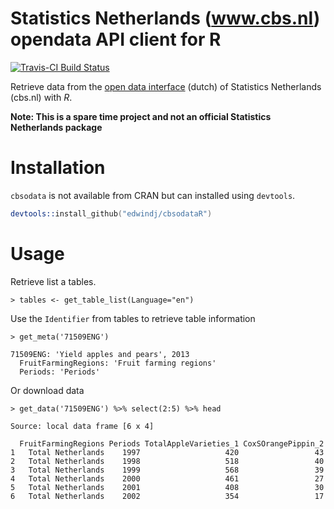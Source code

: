 # Statistics Netherlands (www.cbs.nl) opendata API client for R

[![Travis-CI Build Status](https://travis-ci.org/edwindj/cbsodataR.png?branch=master)](https://travis-ci.org/edwindj/cbsodataR)

Retrieve data from the [open data interface](http://www.cbs.nl/nl-NL/menu/cijfers/statline/open-data/default.htm) (dutch) of Statistics Netherlands (cbs.nl) with *R*.

__Note: This is a spare time project and not an official Statistics Netherlands package__

# Installation

`cbsodata` is not available from CRAN but can installed using `devtools`.

```S
devtools::install_github("edwindj/cbsodataR")
```

# Usage

Retrieve list a tables.
```
> tables <- get_table_list(Language="en")
```

Use the `Identifier` from tables to retrieve table information

```
> get_meta('71509ENG')

71509ENG: 'Yield apples and pears', 2013
  FruitFarmingRegions: 'Fruit farming regions'
  Periods: 'Periods' 
```

Or download data

``` 
> get_data('71509ENG') %>% select(2:5) %>% head

Source: local data frame [6 x 4]

  FruitFarmingRegions Periods TotalAppleVarieties_1 CoxSOrangePippin_2
1   Total Netherlands    1997                   420                 43
2   Total Netherlands    1998                   518                 40
3   Total Netherlands    1999                   568                 39
4   Total Netherlands    2000                   461                 27
5   Total Netherlands    2001                   408                 30
6   Total Netherlands    2002                   354                 17

```
